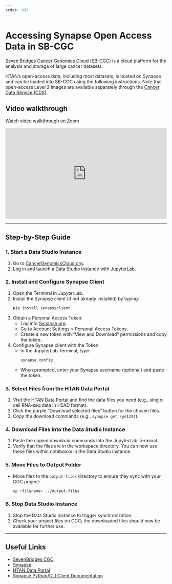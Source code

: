 ```yaml
---
order: 993
---
```


# Accessing Synapse Open Access Data in SB-CGC

[Seven Bridges Cancer Genomics Cloud (SB-CGC)](https://www.cancergenomicscloud.org/) is a cloud platform for the analysis and storage of large cancer datasets. 

HTAN’s open-access data, including most datasets, is hosted on Synapse and can be loaded into SB-CGC using the following instructions. Note that open-access Level 2 images are available separately through the [Cancer Data Service (CDS)](cds_cgc.md).

## Video walkthrough

[Watch video walkthrough on Zoom](https://us02web.zoom.us/clips/share/JNSyNG3rPRoWVYjWrYNiV-Z9Tv-TYIKdb54YLB6pk6CRhhnEQ0g14a4-2hItZXGOYXq3CzcSVjgNTL7HMhHjUm72.cd78QzhYRY4j02Mw)

<div style="position: relative; width: 100%; height: 0; padding-bottom: 56.25%;">
    <iframe src="https://us02web.zoom.us/clips/embed/JNSyNG3rPRoWVYjWrYNiV-Z9Tv-TYIKdb54YLB6pk6CRhhnEQ0g14a4-2hItZXGOYXq3CzcSVjgNTL7HMhHjUm72.cd78QzhYRY4j02Mw" 
            frameborder="0" allowfullscreen="allowfullscreen" 
            style="position: absolute; width: 100%; height: 100%; top: 0; left: 0;">
    </iframe>
</div>


---

## Step-by-Step Guide

### 1. Start a Data Studio Instance
1. Go to [CancerGenomicsCloud.org](https://cancergenomicscloud.org).
2. Log in and launch a Data Studio instance with JupyterLab.

### 2. Install and Configure Synapse Client
1. Open the Terminal in JupyterLab.
2. Install the Synapse client (if not already installed) by typing:
   ```bash
   pip install synapseclient
   ```
3. Obtain a Personal Access Token:
   - Log into [Synapse.org](https://synapse.org).
   - Go to Account Settings > Personal Access Tokens.
   - Create a new token with “View and Download” permissions and copy the token.
4. Configure Synapse client with the Token:
   - In the JupyterLab Terminal, type:
     ```bash
     synapse config
     ```
   - When prompted, enter your Synapse username (optional) and paste the token.

### 3. Select Files from the HTAN Data Portal
1. Visit the [HTAN Data Portal](https://data.humantumoratlas.org) and find the data files you need (e.g., single-cell RNA-seq data in H5AD format).
2. Click the purple “Download selected files” button for the chosen files.
3. Copy the download commands (e.g., `synapse get syn1234`).

### 4. Download Files into the Data Studio Instance
1. Paste the copied download commands into the JupyterLab Terminal.
2. Verify that the files are in the workspace directory. You can now use these files within notebooks in the Data Studio instance.

### 5. Move Files to Output Folder
- Move files to the `output-files` directory to ensure they sync with your CGC project:
  ```bash
  cp <filename> ../output-files
  ```

### 6. Stop Data Studio Instance
1. Stop the Data Studio instance to trigger synchronization.
2. Check your project files on CGC; the downloaded files should now be available for further use.

---

## Useful Links

- [SevenBridges CGC](https://cancergenomicscloud.org)
- [Synapse](https://synapse.org)
- [HTAN Data Portal](https://data.humantumoratlas.org)
- [Synapse Python/CLI Client Documentation](https://python-docs.synapse.org)

